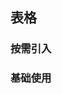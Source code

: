 ## 表格

### 按需引入

### 基础使用

<div>
<tl-table isEditRow pagination paginationAlign="center" :data="tableData" :options="options" :loading="isLoading" :loadingOptions="loadingOptions" @submitEdit="submitEdit" v-model:editRowIndex="editRowIndex" :currentPage="current" :pageSize="pageSize" :total="total" border @size-change="sizeChange" @current-change="currentChange">
<template #address="{ scope }">
<AddLocation />
{{ scope.row.address }}
</template>
<template #action="{}">
<el-button type="primary" size="small" @click="editClick">编辑</el-button>
<el-button type="danger" size="small">删除</el-button> </template
    ><template #editRow="{ scope }">
<el-button type="primary" size="small" @click="editConfirm(scope)" >确认</el-button>
<el-button type="danger" size="small">取消</el-button>
</template>
</tl-table>
</div>

<script setup>

import { ref, onMounted } from "vue";
import axios from "axios";


let tableData = ref([]);
// 页数.默认为1
let current = ref(1);
// 每页展示数据条数
let pageSize = ref(10);
// 数据总数
let total = ref(0);

const getData = () => {
  isLoading.value = true;
  axios.get(
      `https://mock.presstime.cn/mock/64894cc93acfaff926286b1a/example/table/?current=${current.value}&pageSize=${pageSize.value}`
    ).then((res) => {
      isLoading.value = false;
      total.value = res.data.data.count;
      tableData.value = res.data.data.data;
    });
};

// 发送请求拿到数据
onMounted(() => {
  getData();
});
const sizeChange = (val) => {
  pageSize.value = val;
  getData();
};

const currentChange = (val) => {
  current.value = val;
  getData();
};
const isLoading = ref(false);

// 表格配置
const options= [
  {
    label: "日期",
    prop: "dateTime",
    align: "center",
    width: "180",
  },
  {
    label: "姓名",
    prop: "name",
    editable: true,
    align: "center",
  },
  {
    label: "地址",
    prop: "address",
    align: "center",
    slot: "address",
    editable: true,
  },
  { prop: "operator", label: "操作", align: "center", action: true },
];

let loadingOptions = {
  elementLoadingText: "加载中，请稍后",
};
let editRowIndex = ref("");

let editClick = () => {
  editRowIndex.value = "edit";
};
const submitEdit = (res) => {
  console.log(res);
  isLoading.value = true;
  let i = tableData.value.find((item) => item.ID == res.ID);
   setTimeout(() => {
tableData.value[tableData.value.indexOf(i)] = res 
 isLoading.value = false;
    console.log(tableData)
}, 1000);
}

const editConfirm = (scope) => {
  //   修改行数据后点击确认按钮可以通过插槽作用域scope拿到修改后这一行数据的值
  isLoading.value = true;
  let i = tableData.value.find((item) => item.ID == scope.row.ID);
  setTimeout(() => {
    tableData.value[tableData.value.indexOf(i)] = scope.row;
    isLoading.value = false;
  }, 1000);
};
</script>
<style scoped>
svg {
  width: 14px;
  height: 14px;
}
:deep(.el-pager) li{
    margin-top:8px;
}
</style>
